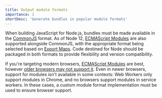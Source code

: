 ```yaml
---
title: Output module formats
importance: 1
shortDesc: 'Generate bundles in popular module formats'
---
```


When building JavaScript for Node.js, bundles must be made available in the [CommonJS](https://nodejs.org/api/modules.html) format. As of Node 12, [ECMAScript Modules](https://nodejs.org/api/esm.html) are also supported alongside CommonJS, with the appropriate format being selected based on [Export Maps]. Code destined for Node should be packaged in both formats to provide flexibility and version compatibility.

If you're targeting modern browsers, [ECMAScript Modules](https://developer.mozilla.org/en-US/docs/Web/JavaScript/Guide/Modules) are best, however [older browsers may not support it](https://caniuse.com/#feat=es6-module). Even in newer browsers, support for modules isn't available in some contexts: Web Workers only support modules in Chrome, and no browsers support modules in service workers. In these cases, a custom module format implementation must be used to ensure browser support.

[export maps]: https://nodejs.org/api/esm.html#esm_package_entry_points
